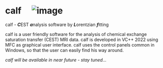 # calf &nbsp;&nbsp;&nbsp; ![image](https://user-images.githubusercontent.com/3669480/192763855-599614be-cd45-43d3-acf9-363b8a3748ca.png)      

calf - ***C***EST ***a***nalysis software by ***L***orentzian ***f***itting

calf is a user friendly software for the analysis of chemical exchange saturation transfer (CEST) MRI data. calf is developed in VC++ 2022 using MFC as graphical user interface. calf uses the control panels common in Windows, so that the user can easily find his way around.

*calf will be available in near future - stay tuned...*
